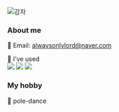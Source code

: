![감자](https://github.com/jinisili/jinisili/assets/173546082/c628e6f4-4dae-497d-a903-719ad727ab0f)

### About me
📎 Email: alwaysonlylord@naver.com

📎 I've used  
<img src="https://img.shields.io/badge/Python-3776AB?style=for-the-badge&logo=Python&logoColor=white">
<img src="https://img.shields.io/badge/R-276DC3?style=for-the-badge&logo=R&logoColor=white">
<img src="https://img.shields.io/badge/GitHub-181717?style=for-the-badge&logo=GitHub&logoColor=white">

### My hobby
📎 pole-dance
